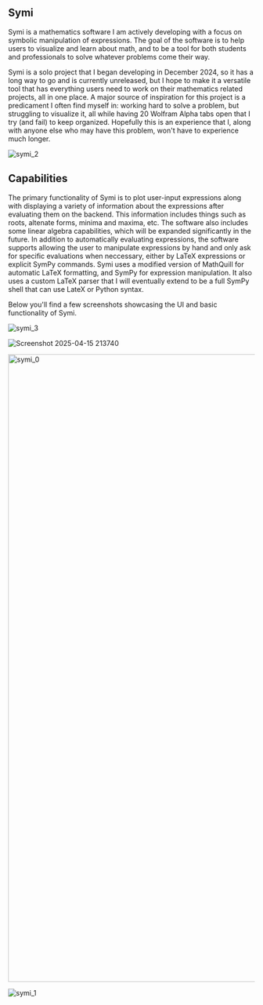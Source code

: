 ## Symi
Symi is a mathematics software I am actively developing with a focus on symbolic manipulation of expressions. The goal of the software is to help users to visualize and learn about math, and to be a tool for both students and professionals to solve whatever problems come their way.

Symi is a solo project that I began developing in December 2024, so it has a long way to go and is currently unreleased, but I hope to make it a versatile tool that has everything users need to work on their mathematics related projects, all in one place. A major source of inspiration for this project is a predicament I often find myself in: working hard to solve a problem, but struggling to visualize it, all while having 20 Wolfram Alpha tabs open that I try (and fail) to keep organized. Hopefully this is an experience that I, along with anyone else who may have this problem, won't have to experience much longer.

![symi_2](https://github.com/user-attachments/assets/9f97261e-8807-4b4a-abbd-78732f3228b6)

## Capabilities
The primary functionality of Symi is to plot user-input expressions along with displaying a variety of information about the expressions after evaluating them on the backend. This information includes things such as roots, altenate forms, minima and maxima, etc. The software also includes some linear algebra capabilities, which will be expanded significantly in the future. In addition to automatically evaluating expressions, the software supports allowing the user to manipulate expressions by hand and only ask for specific evaluations when neccessary, either by LaTeX expressions or explicit SymPy commands. Symi uses a modified version of MathQuill for automatic LaTeX formatting, and SymPy for expression manipulation. It also uses a custom LaTeX parser that I will eventually extend to be a full SymPy shell that can use LateX or Python syntax.

Below you'll find a few screenshots showcasing the UI and basic functionality of Symi.

![symi_3](https://github.com/user-attachments/assets/1372137e-241b-4f68-b1f4-c246c98ed5f4)

![Screenshot 2025-04-15 213740](https://github.com/user-attachments/assets/dcac1594-4fbf-474e-ae95-2dc090ea96c1)

<img width="1280" alt="symi_0" src="https://github.com/user-attachments/assets/fe13357b-3de8-481f-9c53-e59ef90798f7" />

![symi_1](https://github.com/user-attachments/assets/9b2bbd3c-f13d-43ff-a0e5-25f4a68e2a7a)

